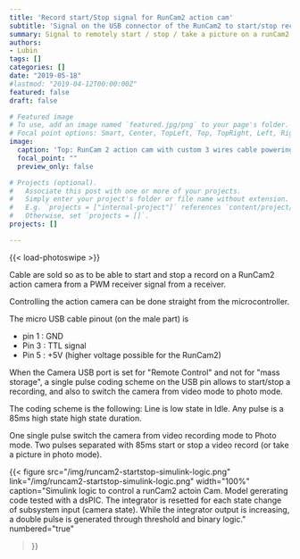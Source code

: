 ```yaml
---
title: 'Record start/Stop signal for RunCam2 action cam'
subtitle: 'Signal on the USB connector of the RunCam2 to start/stop record'
summary: Signal to remotely start / stop / take a picture on a runCam2 and compabile action cam through the USB connector.
authors:
- Lubin
tags: []
categories: []
date: "2019-05-18"
#lastmod: "2019-04-12T00:00:00Z"
featured: false
draft: false

# Featured image
# To use, add an image named `featured.jpg/png` to your page's folder.
# Focal point options: Smart, Center, TopLeft, Top, TopRight, Left, Right, BottomLeft, Bottom, BottomRight
image:
  caption: 'Top: RunCam 2 action cam with custom 3 wires cable powering the cam and triggering records. Bottom: Cable sold embedding electronic converting RC PWM output to runCam2 trig pulses.'
  focal_point: ""
  preview_only: false

# Projects (optional).
#   Associate this post with one or more of your projects.
#   Simply enter your project's folder or file name without extension.
#   E.g. `projects = ["internal-project"]` references `content/project/deep-learning/index.md`.
#   Otherwise, set `projects = []`.
projects: []

---
```


<!-- Enable Photo Swipe + gallery features -->
{{< load-photoswipe >}}

Cable are sold so as to be able to start and stop a record on a RunCam2 action camera from a PWM receiver signal from a receiver.

Controlling the action camera can be done straight from the microcontroller.

The micro USB cable pinout (on the male part) is

 - pin 1 : GND
 - Pin 3 : TTL signal
 - Pin 5 : +5V (higher voltage possible for the RunCam2)

When the Camera USB port is set for "Remote Control" and not for "mass storage", a single pulse coding scheme on the USB pin allows to start/stop a recording, and also to switch the camera from video mode to photo mode.

The coding scheme is the following:
Line is low state in Idle. Any pulse is a 85ms high state high state duration.

One single pulse switch the camera from video recording mode to Photo mode.
Two pulses separated with 85ms start or stop a video record (or take a picture in photo mode).
 


{{< figure
src="/img/runcam2-startstop-simulink-logic.png"
link="/img/runcam2-startstop-simulink-logic.png"
width="100%"
caption="Simulink logic to control a runCam2 actoin Cam. Model gererating code tested with a dsPIC. The integrator is resetted for each state change of subsystem input (camera state). While the integrator output is increasing, a double pulse is generated through threshold and binary logic."
numbered="true"
>}}
